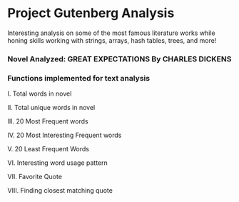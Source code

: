 # Project Gutenberg Analysis

Interesting analysis on some of the most famous literature works while honing skills working with strings, arrays, hash tables, trees, and more!

### Novel Analyzed: GREAT EXPECTATIONS By CHARLES DICKENS
### Functions implemented for text analysis

I. Total words in novel

II. Total unique words in novel

III. 20 Most Frequent words

IV. 20 Most Interesting Frequent words

V. 20 Least Frequent Words

VI. Interesting word usage pattern

VII. Favorite Quote

VIII. Finding closest matching quote
